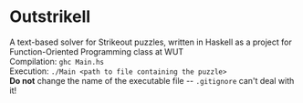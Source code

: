# Outstrikell

A text-based solver for Strikeout puzzles, written in Haskell as a project for Function-Oriented Programming class at WUT  
Compilation: `ghc Main.hs`  
Execution: `./Main <path to file containing the puzzle>`  
**Do not** change the name of the executable file -- `.gitignore` can't deal with it!
